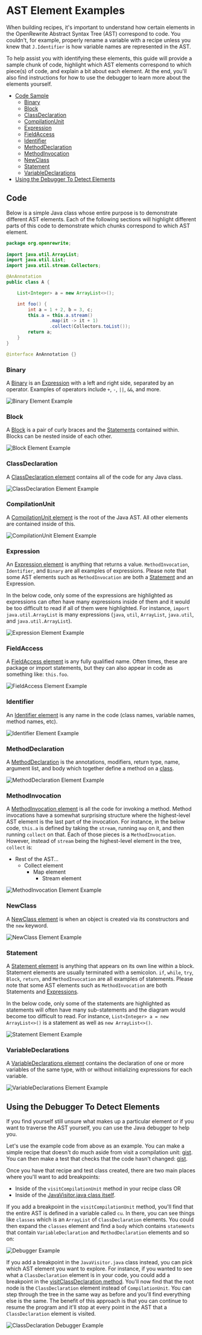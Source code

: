 # AST Element Examples

When building recipes, it's important to understand how certain elements in the OpenRewrite Abstract Syntax Tree (AST) correspond to code. You couldn't, for example, properly rename a variable with a recipe unless you knew that `J.Identifier` is how variable names are represented in the AST.

To help assist you with identifying these elements, this guide will provide a sample chunk of code, highlight which AST elements correspond to which piece(s) of code, and explain a bit about each element. At the end, you'll also find instructions for how to use the debugger to learn more about the elements yourself.

* [Code Sample](#code)
  * [Binary](#binary)
  * [Block](#block)
  * [ClassDeclaration](#classdeclaration)
  * [CompilationUnit](#compilationunit)
  * [Expression](#expression)
  * [FieldAccess](#fieldaccess)
  * [Identifier](#identifier)
  * [MethodDeclaration](#methoddeclaration)
  * [MethodInvocation](#methodinvocation)
  * [NewClass](#newclass)
  * [Statement](#statement)
  * [VariableDeclarations](#variabledeclarations)
* [Using the Debugger To Detect Elements](#using-the-debugger-to-detect-elements)

## Code

Below is a simple Java class whose entire purpose is to demonstrate different AST elements. Each of the following sections will highlight different parts of this code to demonstrate which chunks correspond to which AST element.

```java
package org.openrewrite;
                
import java.util.ArrayList;
import java.util.List;
import java.util.stream.Collectors;

@AnAnnotation
public class A {

    List<Integer> a = new ArrayList<>();

    int foo() {
        int a = 1 + 2, b = 3, c;
        this.a = this.a.stream()
                .map(it -> it + 1)
                .collect(Collectors.toList());
        return a;
    }
}

@interface AnAnnotation {}
```

### Binary

A [Binary](https://github.com/openrewrite/rewrite/blob/main/rewrite-java/src/main/java/org/openrewrite/java/tree/J.java#L597-L705) is an [Expression](#expression) with a left and right side, separated by an operator. Examples of operators include `+`, `-`, `||`, `&&`, and more.

![Binary Element Example](<../.gitbook/assets/Binary.png>)

### Block 

A [Block](https://github.com/openrewrite/rewrite/blob/main/rewrite-java/src/main/java/org/openrewrite/java/tree/J.java#L712-L851) is a pair of curly braces and the [Statements](#statement) contained within. Blocks can be nested inside of each other.

![Block Element Example](<../.gitbook/assets/Block.png>)

### ClassDeclaration

A [ClassDeclaration element](https://github.com/openrewrite/rewrite/blob/main/rewrite-java/src/main/java/org/openrewrite/java/tree/J.java#L1062-L1336) contains all of the code for any Java class. 

![ClassDeclaration Element Example](<../.gitbook/assets/ClassDeclaration.png>)

### CompilationUnit

A [CompilationUnit element](https://github.com/openrewrite/rewrite/blob/main/rewrite-java/src/main/java/org/openrewrite/java/tree/J.java#L1342-L1545) is the root of the Java AST. All other elements are contained inside of this. 

![CompilationUnit Element Example](<../.gitbook/assets/CompilationUnit.png>)

### Expression

An [Expression element](https://github.com/openrewrite/rewrite/blob/main/rewrite-java/src/main/java/org/openrewrite/java/tree/Expression.java) is anything that returns a value. `MethodInvocation`, `Identifier`, and `Binary` are all examples of expressions. Please note that some AST elements such as `MethodInvocation` are both a [Statement](#statement) and an Expression.

In the below code, only some of the expressions are highlighted as expressions can often have many expressions inside of them and it would be too difficult to read if all of them were highlighted. For instance, `import java.util.ArrayList` is many expressions (`java`, `util`, `ArrayList`, `java.util`, and `java.util.ArrayList`).

![Expression Element Example](<../.gitbook/assets/Expression.png>)

### FieldAccess

A [FieldAccess element](https://github.com/openrewrite/rewrite/blob/main/rewrite-java/src/main/java/org/openrewrite/java/tree/J.java#L1827-L1953) is any fully qualified name. Often times, these are package or import statements, but they can also appear in code as something like: `this.foo`.

![FieldAccess Element Example](<../.gitbook/assets/FieldAccess.png>)

### Identifier

An [Identifier element](https://github.com/openrewrite/rewrite/blob/main/rewrite-java/src/main/java/org/openrewrite/java/tree/J.java#L2310-L2343) is any name in the code (class names, variable names, method names, etc).

![Identifier Element Example](<../.gitbook/assets/Identifier.png>)

### MethodDeclaration

A [MethodDeclaration](https://github.com/openrewrite/rewrite/blob/main/rewrite-java/src/main/java/org/openrewrite/java/tree/J.java#L3517) is the annotations, modifiers, return type, name, argument list, and body which together define a method on a [class](#classdeclaration).

![MethodDeclaration Element Example](<../.gitbook/assets/MethodDeclaration.png>)

### MethodInvocation

A [MethodInvocation element](https://github.com/openrewrite/rewrite/blob/main/rewrite-java/src/main/java/org/openrewrite/java/tree/J.java#L3523-L3694) is all the code for invoking a method. Method invocations have a somewhat surprising structure where the highest-level AST element is the last part of the invocation. For instance, in the below code, `this.a` is defined by taking the `stream`, running `map` on it, and then running `collect` on that. Each of those pieces is a `MethodInvocation`. However, instead of `stream` being the highest-level element in the tree, `collect` is:

* Rest of the AST...
  * Collect element
    * Map element
      * Stream element

![MethodInvocation Element Example](<../.gitbook/assets/MethodInvocation.png>)

### NewClass

A [NewClass element](https://github.com/openrewrite/rewrite/blob/main/rewrite-java/src/main/java/org/openrewrite/java/tree/J.java#L3996-L4158) is when an object is created via its constructors and the `new` keyword.

![NewClass Element Example](<../.gitbook/assets/NewClass.png>)

### Statement

A [Statement element](https://github.com/openrewrite/rewrite/blob/main/rewrite-java/src/main/java/org/openrewrite/java/tree/Statement.java) is anything that appears on its own line within a block. Statement elements are usually terminated with a semicolon. `if`, `while`, `try`, `Block`, `return`, and `MethodInvocation` are all examples of statements. Please note that some AST elements such as `MethodInvocation` are both Statements and [Expressions](#expression).

In the below code, only some of the statements are highlighted as statements will often have many sub-statements and the diagram would become too difficult to read. For instance, `List<Integer> a = new ArrayList<>()` is a statement as well as `new ArrayList<>()`. 

![Statement Element Example](<../.gitbook/assets/Statement.png>)

### VariableDeclarations

A [VariableDeclarations element](https://github.com/openrewrite/rewrite/blob/main/rewrite-java/src/main/java/org/openrewrite/java/tree/J.java#L5318-L5526) contains the declaration of one or more variables of the same type, with or without initializing expressions for each variable.

![VariableDeclarations Element Example](<../.gitbook/assets/VariableDeclarations.png>)

## Using the Debugger To Detect Elements

If you find yourself still unsure what makes up a particular element or if you want to traverse the AST yourself, you can use the Java debugger to help you. 

Let's use the example code from above as an example. You can make a simple recipe that doesn't do much aside from visit a compilation unit: [gist](https://gist.github.com/mike-solomon/0f9a171d0b444f3bb576f9cba2e5a304). You can then make a test that checks that the code hasn't changed: [gist](https://gist.github.com/mike-solomon/9e13ae5acb6c60effaf6557176771785).

Once you have that recipe and test class created, there are two main places where you'll want to add breakpoints: 
* Inside of the `visitCompilationUnit` method in your recipe class OR
* Inside of the [JavaVisitor.java class itself](https://github.com/openrewrite/rewrite/blob/main/rewrite-java/src/main/java/org/openrewrite/java/JavaVisitor.java). 

If you add a breakpoint in the `visitCompilationUnit` method, you'll find that the entire AST is defined in a variable called `cu`. In there, you can see things like `classes` which is an `ArrayList` of `ClassDeclaration` elements. You could then expand the `classes` element and find a `body` which contains `statements` that contain `VariableDeclaration` and `MethodDeclaration` elements and so on: 

![Debugger Example](<../.gitbook/assets/DebuggerExample.png>)

If you add a breakpoint in the `JavaVisitor.java` class instead, you can pick which AST element you want to explore. For instance, if you wanted to see what a `ClassDeclaration` element is in your code, you could add a breakpoint in the [visitClassDeclaration method](https://github.com/openrewrite/rewrite/blob/main/rewrite-java/src/main/java/org/openrewrite/java/JavaVisitor.java#L410-L453). You'll now find that the root node is the `ClassDeclaration` element instead of  `CompilationUnit`. You can step through the tree in the same way as before and you'll find everything else is the same. The benefit of this approach is that you can continue to resume the program and it'll stop at every point in the AST that a `ClassDeclaration` element is visited.

![ClassDeclaration Debugger Example](<../.gitbook/assets/ClassDeclarationDebugger.png>)

